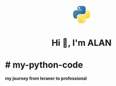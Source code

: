 <p align="center"><img src="https://raw.githubusercontent.com/devicons/devicon/master/icons/python/python-original.svg" alt="python" width="70" height="70"/></p>
<h1 align="center">Hi 👋, I'm ALAN</h1>
<h1># my-python-code</h1>
<b>my journey from leraner to professional</b>
